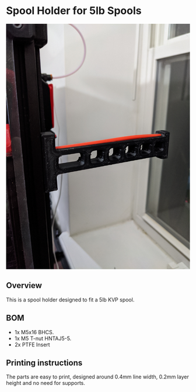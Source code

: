 # Spool Holder for 5lb Spools
![Spool Holder](Images/Spool_Holder.jpg)

## Overview
This is a spool holder designed to fit a 5lb KVP spool.

## BOM
* 1x M5x16 BHCS.
* 1x M5 T-nut HNTAJ5-5.
* 2x PTFE Insert

## Printing instructions
The parts are easy to print, designed around 0.4mm line width, 0.2mm layer height and no need for supports.